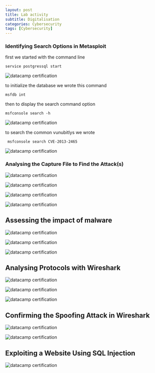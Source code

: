 ```yaml
---
layout: post
title: Lab activity
subtitle: Digitalisation
categories: Cybersecurity
tags: [Cybersecurity]
---
```


### Identifying Search Options in Metasploit

first we started with the command line 
  
    service postgressql start 
    
![datacamp certification](/assets/images/banners/labactivity1/1.png)
 
 to initialize the database we wrote this command
 
    msfdb int
 
 then to display the search command option 
      
    msfconsole search -h
      
![datacamp certification](/assets/images/banners/labactivity1/2.png)

to search the common vunubitlys we wrote 

     msfconsole search CVE-2013-2465
   
![datacamp certification](/assets/images/banners/labactivity1/3.png)

### Analysing the Capture File to Find the Attack(s)
![datacamp certification](/assets/images/banners/labactivity1/w4.png)

![datacamp certification](/assets/images/banners/labactivity1/w5.png)

![datacamp certification](/assets/images/banners/labactivity1/w6.png)

![datacamp certification](/assets/images/banners/labactivity1/w7.png)
## Assessing the impact of malware
![datacamp certification](/assets/images/banners/labactivity1/v10.png)

![datacamp certification](/assets/images/banners/labactivity1/v11.png)

![datacamp certification](/assets/images/banners/labactivity1/v12.png)
## Analysing Protocols with Wireshark
![datacamp certification](/assets/images/banners/labactivity1/2w13.png)

![datacamp certification](/assets/images/banners/labactivity1/2w14.png)

![datacamp certification](/assets/images/banners/labactivity1/2w15.png)
## Confirming the Spoofing Attack in Wireshark
![datacamp certification](/assets/images/banners/labactivity1/3w16.png)

![datacamp certification](/assets/images/banners/labactivity1/3w17.png)
## Exploiting a Website Using SQL Injection
![datacamp certification](/assets/images/banners/labactivity1/18.png)

